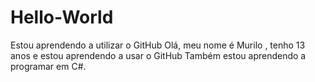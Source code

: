 # Hello-World
Estou aprendendo a utilizar o GitHub
Olá, meu nome é Murilo , tenho 13 anos e estou aprendendo a usar o GitHub 
Também estou aprendendo a programar em C#. 
